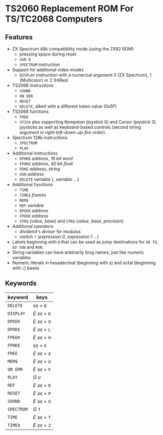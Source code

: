 # TS2060 Replacement ROM For TS/TC2068 Computers

## Features

* ZX Spectrum 48k compatibility mode (using the ZX82 ROM)
  - pressing space during reset
  - `USR 0`
  - `SPECTRUM` instruction
* Support for additional video modes
  - `DISPLAY` instruction with a numerical argument 0 (ZX Spectrum), 1 (Multicolor) or 2 (HiRes)
* TS2068 instructions
  - `SOUND`
  - `ON ERR`
  - `RESET`
  - `DELETE`, albeit with a different token value (0x5F)
* TS2068 functions
  - `FREE`
  - `STICK` also supporting Kempston (joystick 0) and Cursor (joystick 3) joysticks as well as keyboard-based controls (second string argument in *right-left-down-up-fire* order).
* Spectrum 128k instructions
  - `SPECTRUM`
  - `PLAY`
* Additional instructions
  - `DPOKE` *address*, *16 bit word*
  - `FPOKE` *address*, *40 bit float*
  - `POKE` *address*, *string*
  - `USR` *address*
  - `DELETE` *variable* {, *variable* ...}
* Additional functions
  - `TIME`
  - `TIME$` *frames*
  - `MEM$`
  - `REF` *variable*
  - `DPEEK` *address*
  - `FPEEK` *address*
  - `STR$` (*value*, *base*) and `STR$` (*value*, *base*, *precision*)
* Additional operators
  - *dividend* `%` *divisor* for modulus
  - *switch* `?` (*expression 0*, *expression 1* ...)
* Labels beginning with `@` that can be used as jump destinations for `GO TO`, `GO SUB` and `RUN`.
* String variables can have arbitrarily long names, just like numeric variables
* Numeric literals in hexadecimal (beginning with `$`) and octal (beginning with `\`) bases

## Keywords
|keyword|keys|
|---|---|
|`DELETE`|*ss* + `0`|
|`DISPLAY`|*E ss* + `K`|
|`DPEEK`|*E ss* + `O`|
|`DPOKE`|*E ss* + `L`|
|`FPEEK`|*E ss* + `H`|
|`FPOKE`|*ss* + `X`|
|`FREE`|*E ss* + `A`|
|`MEM$`|*E ss* + `U`|
|`ON ERR`|*E ss* + `F`|
|`PLAY`|*G* `U`|
|`REF`|*E ss* + `R`|
|`RESET`|*E ss* + `P`|
|`SOUND`|*E ss* + `G`|
|`SPECTRUM`|*G* `T`|
|`TIME`|*E ss* + `T`|
|`TIME$`|*E ss* + `Z`|
